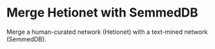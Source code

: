 # Merge Hetionet with SemmedDB

Merge a human-curated network (Hetionet) with a text-mined network (SemmedDB).
